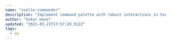 ```yaml
---
name: "svelte-commander"
description: "Implement command palette with robust interactions in Svelte."
author: "Oskar Hane"
updated: "2021-03-21T17:57:29.912Z"
tags: 
  - ui
---
```

